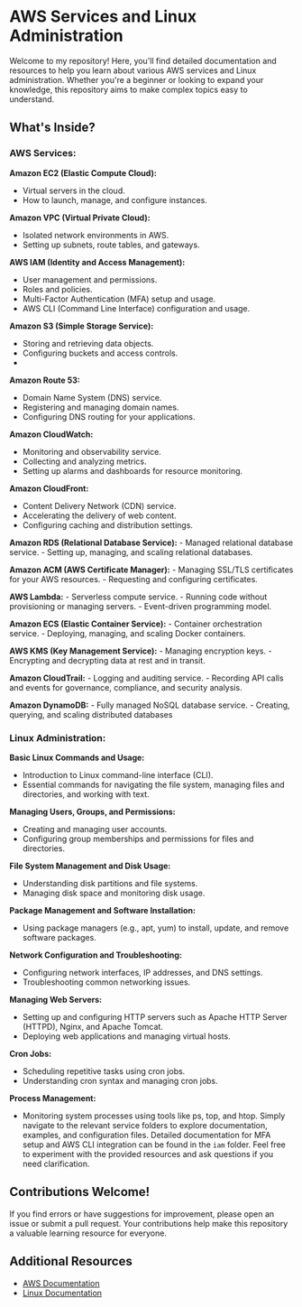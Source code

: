 # AWS Services and Linux Administration
Welcome to my repository! Here, you'll find detailed documentation and resources to help you learn about various AWS services and Linux administration.
Whether you're a beginner or looking to expand your knowledge, this repository aims to make complex topics easy to understand.

## What's Inside?

### AWS Services:

 **Amazon EC2 (Elastic Compute Cloud):**
   - Virtual servers in the cloud.
   - How to launch, manage, and configure instances.

 **Amazon VPC (Virtual Private Cloud):**
   - Isolated network environments in AWS.
   - Setting up subnets, route tables, and gateways.

 **AWS IAM (Identity and Access Management):**
   - User management and permissions.
   - Roles and policies.
   - Multi-Factor Authentication (MFA) setup and usage.
   - AWS CLI (Command Line Interface) configuration and usage.

 **Amazon S3 (Simple Storage Service):**
   - Storing and retrieving data objects.
   - Configuring buckets and access controls.
   - 
 **Amazon Route 53:**
   - Domain Name System (DNS) service.
   - Registering and managing domain names.
   - Configuring DNS routing for your applications.

 **Amazon CloudWatch:**
   - Monitoring and observability service.
   - Collecting and analyzing metrics.
   - Setting up alarms and dashboards for resource monitoring.

 **Amazon CloudFront:**
   - Content Delivery Network (CDN) service.
   - Accelerating the delivery of web content.
   - Configuring caching and distribution settings.

 **Amazon RDS (Relational Database Service):**
    - Managed relational database service.
    - Setting up, managing, and scaling relational databases.

 **Amazon ACM (AWS Certificate Manager):**
    - Managing SSL/TLS certificates for your AWS resources.
    - Requesting and configuring certificates.

 **AWS Lambda:**
    - Serverless compute service.
    - Running code without provisioning or managing servers.
    - Event-driven programming model.

 **Amazon ECS (Elastic Container Service):**
    - Container orchestration service.
    - Deploying, managing, and scaling Docker containers.

 **AWS KMS (Key Management Service):**
    - Managing encryption keys.
    - Encrypting and decrypting data at rest and in transit.

 **Amazon CloudTrail:**
    - Logging and auditing service.
    - Recording API calls and events for governance, compliance, and security analysis.

 **Amazon DynamoDB:**
    - Fully managed NoSQL database service.
    - Creating, querying, and scaling distributed databases
    
### Linux Administration:

 **Basic Linux Commands and Usage:**
   - Introduction to Linux command-line interface (CLI).
   - Essential commands for navigating the file system, managing files and directories, and working with text.

 **Managing Users, Groups, and Permissions:**
   - Creating and managing user accounts.
   - Configuring group memberships and permissions for files and directories.

 **File System Management and Disk Usage:**
   - Understanding disk partitions and file systems.
   - Managing disk space and monitoring disk usage.

 **Package Management and Software Installation:**
   - Using package managers (e.g., apt, yum) to install, update, and remove software packages.

 **Network Configuration and Troubleshooting:**
   - Configuring network interfaces, IP addresses, and DNS settings.
   - Troubleshooting common networking issues.

 **Managing Web Servers:**
   - Setting up and configuring HTTP servers such as Apache HTTP Server (HTTPD), Nginx, and Apache Tomcat.
   - Deploying web applications and managing virtual hosts.

 **Cron Jobs:**
   - Scheduling repetitive tasks using cron jobs.
   - Understanding cron syntax and managing cron jobs.

 **Process Management:**
   - Monitoring system processes using tools like ps, top, and htop.
  Simply navigate to the relevant service folders to explore documentation, examples, and configuration files.
  Detailed documentation for MFA setup and AWS CLI integration can be found in the `iam` folder. Feel free to experiment with the provided resources and ask questions if you need clarification.

## Contributions Welcome!

If you find errors or have suggestions for improvement, please open an issue or submit a pull request. Your contributions help make this repository a valuable learning resource for everyone.

## Additional Resources

- [AWS Documentation](https://docs.aws.amazon.com/index.html)
- [Linux Documentation](https://linux.die.net/)
